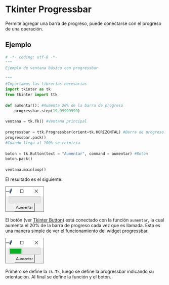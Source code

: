 # Tkinter Progressbar
Permite agregar una barra de progreso, puede conectarse con el progreso de una operación.

## Ejemplo

```python
# -*- coding: utf-8 -*-
"""
Ejemplo de ventana básico con progressbar

"""
#Importamos las librerías necesarias
import tkinter as tk
from tkinter import ttk

def aumentar(): #Aumenta 20% de la barra de progreso
    progressbar.step(19.99999999)

ventana = tk.Tk() #Ventana principal

progressbar = ttk.Progressbar(orient=tk.HORIZONTAL) #Barra de progreso
progressbar.pack()
#Cuando llega al 100% se reinicia
    
boton = tk.Button(text = "Aumentar", command = aumentar) #Botón
boton.pack()

ventana.mainloop()
```
El resultado es el siguiente:

![ventana progressbar](https://github.com/juan-suarezp/PythonTkinterTutorial/blob/master/widgets/progressbar/ventanaprogressbar.png)

El botón (ver [Tkinter Button](https://github.com/juan-suarezp/PythonTkinterTutorial/blob/master/widgets/button/button.md)) está conectado con la función `aumentar`, la cual aumenta el 20% de la barra de progreso cada vez que es llamada. Esta es una manera simple de ver el funcionamiento del widget progressbar.

![funcion progressbar](https://github.com/juan-suarezp/PythonTkinterTutorial/blob/master/widgets/progressbar/funcionprogressbar.png)

Primero se define la `tk.Tk`, luego se define la progressbar indicando su orientación. Al final se define la función y el botón.
